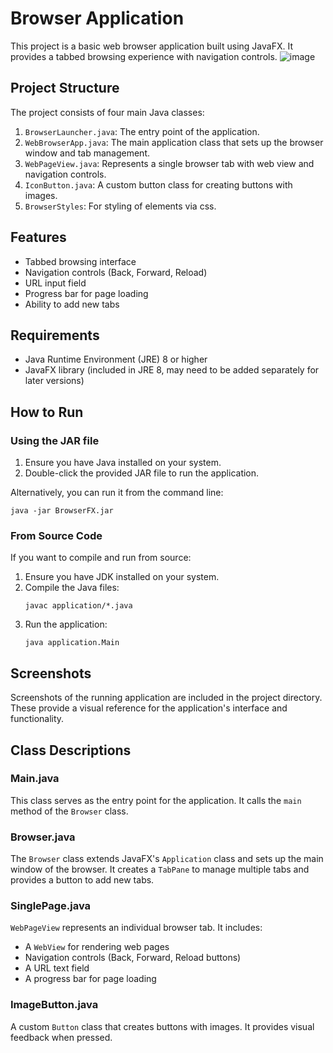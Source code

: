 # Browser Application

This project is a basic web browser application built using JavaFX. It provides a tabbed browsing experience with navigation controls.
![image](https://github.com/user-attachments/assets/b12a689f-807a-44c1-a2bc-dfacb0d4ba33)


## Project Structure

The project consists of four main Java classes:

1. `BrowserLauncher.java`: The entry point of the application.
2. `WebBrowserApp.java`: The main application class that sets up the browser window and tab management.
3. `WebPageView.java`: Represents a single browser tab with web view and navigation controls.
4. `IconButton.java`: A custom button class for creating buttons with images.
5. `BrowserStyles`: For styling of elements via css.

## Features

- Tabbed browsing interface
- Navigation controls (Back, Forward, Reload)
- URL input field
- Progress bar for page loading
- Ability to add new tabs

## Requirements

- Java Runtime Environment (JRE) 8 or higher
- JavaFX library (included in JRE 8, may need to be added separately for later versions)

## How to Run

### Using the JAR file

1. Ensure you have Java installed on your system.
2. Double-click the provided JAR file to run the application.

Alternatively, you can run it from the command line:

```
java -jar BrowserFX.jar
```

### From Source Code

If you want to compile and run from source:

1. Ensure you have JDK installed on your system.
2. Compile the Java files:
   ```
   javac application/*.java
   ```
3. Run the application:
   ```
   java application.Main
   ```

## Screenshots

Screenshots of the running application are included in the project directory. These provide a visual reference for the application's interface and functionality.

## Class Descriptions

### Main.java

This class serves as the entry point for the application. It calls the `main` method of the `Browser` class.

### Browser.java

The `Browser` class extends JavaFX's `Application` class and sets up the main window of the browser. It creates a `TabPane` to manage multiple tabs and provides a button to add new tabs.

### SinglePage.java

`WebPageView` represents an individual browser tab. It includes:
- A `WebView` for rendering web pages
- Navigation controls (Back, Forward, Reload buttons)
- A URL text field
- A progress bar for page loading

### ImageButton.java

A custom `Button` class that creates buttons with images. It provides visual feedback when pressed.
